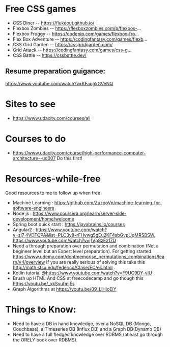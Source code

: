 # Free CSS games
- CSS Diner -- https://flukeout.github.io/
- Flexbox Zombies -- https://flexboxzombies.com/p/flexbox-...
- Flexbox Froggy -- https://codepip.com/games/flexbox-fro...
- Flex Box Adventure -- https://codingfantasy.com/games/flexb...
- CSS Grid Garden -- https://cssgridgarden.com/
- Grid Attack -- https://codingfantasy.com/games/css-g...
- CSS Battle -- https://cssbattle.dev/

## Resume preparation guigance: 
https://www.youtube.com/watch?v=KFaugkGVeNQ

# Sites to see
 - https://www.udacity.com/courses/all
 

# Courses to do
 - https://www.udacity.com/course/high-performance-computer-architecture--ud007 Do this first!


# Resources-while-free
Good resources to me to follow up when free

 - Machine Learning : https://github.com/ZuzooVn/machine-learning-for-software-engineers
 - Node js : https://www.coursera.org/learn/server-side-development/home/welcome
 - Spring boot quick start : https://javabrains.io/courses
 - Angular2 : https://www.youtube.com/watch?v=zj7_4VDFQPA&list=PLC3y8-rFHvwg5gEu2KF4sbGvpUqMRSBSW, https://www.youtube.com/watch?v=j1Vp8zEz17U
- Need a through preparation over permutation and combination (Not a begineer level but an Expert level preparation).
  For getting started https://www.udemy.com/dontmemorise_permutations_combinations/learn/v4/overview
  If you are really serious of solving this take this http://math.sfsu.edu/federico/Clase/EC/ec.html .
- Kotlin tutorial @https://www.youtube.com/watch?v=F9UC9DY-vIU
- Brush up HTML And CSS at freecodecamp and go though this https://youtu.be/_xkSvufmjEs
- Graph Algorithms at https://youtu.be/09_LlHjoEiY


# Things to Know:
 - Need to have a DB in hand knowledge, over a NoSQL DB (Mongo, Couchbase), a Timeseries DB (Influx DB) and a Graph DB(Dynamo DB)
 - Need to have a full fledged knowledge over RDBMS (atleast go through the ORELY book over RDBMS).
